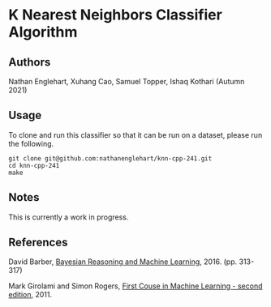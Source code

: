 # K Nearest Neighbors Classifier Algorithm

## Authors
Nathan Englehart, Xuhang Cao, Samuel Topper, Ishaq Kothari (Autumn 2021)

## Usage
To clone and run this classifier so that it can be run on a dataset, please run the following. 

```
git clone git@github.com:nathanenglehart/knn-cpp-241.git
cd knn-cpp-241
make
```

## Notes
This is currently a work in progress.

## References
David Barber, [Bayesian Reasoning and Machine Learning](http://web4.cs.ucl.ac.uk/staff/D.Barber/textbook/171216.pdf), 2016. (pp. 313-317) <br>

Mark Girolami and Simon Rogers, [First Couse in Machine Learning - second edition](http://www.dcs.gla.ac.uk/~srogers/firstcourseml/), 2011.
